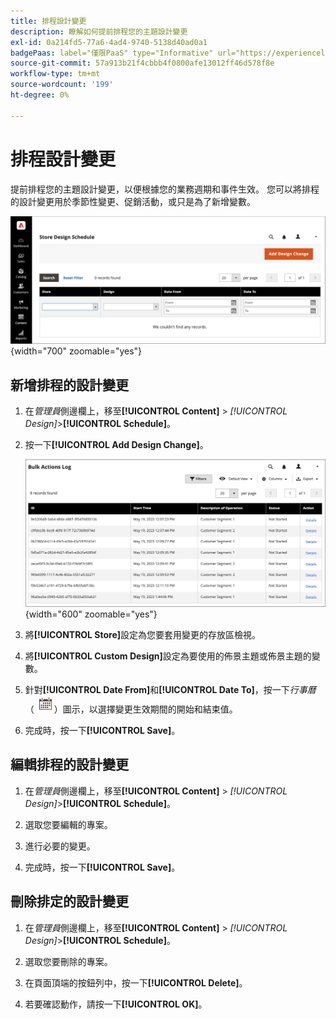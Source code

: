 ```yaml
---
title: 排程設計變更
description: 瞭解如何提前排程您的主題設計變更
exl-id: 0a214fd5-77a6-4ad4-9740-5138d40ad0a1
badgePaas: label="僅限PaaS" type="Informative" url="https://experienceleague.adobe.com/en/docs/commerce/user-guides/product-solutions" tooltip="僅適用於雲端專案(Adobe管理的PaaS基礎結構)和內部部署專案的Adobe Commerce 。"
source-git-commit: 57a913b21f4cbbb4f0800afe13012ff46d578f8e
workflow-type: tm+mt
source-wordcount: '199'
ht-degree: 0%

---
```


# 排程設計變更

提前排程您的主題設計變更，以便根據您的業務週期和事件生效。 您可以將排程的設計變更用於季節性變更、促銷活動，或只是為了新增變數。

![排程的設計變更](./assets/design-schedule.png){width="700" zoomable="yes"}

## 新增排程的設計變更

1. 在&#x200B;_管理員_&#x200B;側邊欄上，移至&#x200B;**[!UICONTROL Content]** > _[!UICONTROL Design]_>**[!UICONTROL Schedule]**。

1. 按一下&#x200B;**[!UICONTROL Add Design Change]**。

   ![新商店設計變更設定](./assets/design-schedule-change-new.png){width="600" zoomable="yes"}

1. 將&#x200B;**[!UICONTROL Store]**&#x200B;設定為您要套用變更的存放區檢視。

1. 將&#x200B;**[!UICONTROL Custom Design]**&#x200B;設定為要使用的佈景主題或佈景主題的變數。

1. 針對&#x200B;**[!UICONTROL Date From]**&#x200B;和&#x200B;**[!UICONTROL Date To]**，按一下&#x200B;_行事曆_ （![行事曆圖示](../assets/icon-calendar.png)）圖示，以選擇變更生效期間的開始和結束值。

1. 完成時，按一下&#x200B;**[!UICONTROL Save]**。

## 編輯排程的設計變更

1. 在&#x200B;_管理員_&#x200B;側邊欄上，移至&#x200B;**[!UICONTROL Content]** > _[!UICONTROL Design]_>**[!UICONTROL Schedule]**。

1. 選取您要編輯的專案。

1. 進行必要的變更。

1. 完成時，按一下&#x200B;**[!UICONTROL Save]**。

## 刪除排定的設計變更

1. 在&#x200B;_管理員_&#x200B;側邊欄上，移至&#x200B;**[!UICONTROL Content]** > _[!UICONTROL Design]_>**[!UICONTROL Schedule]**。

1. 選取您要刪除的專案。

1. 在頁面頂端的按鈕列中，按一下&#x200B;**[!UICONTROL Delete]**。

1. 若要確認動作，請按一下&#x200B;**[!UICONTROL OK]**。

